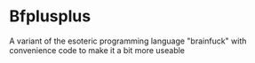 # Bfplusplus
A variant of the esoteric programming language "brainfuck" with convenience code to make it a bit more useable
